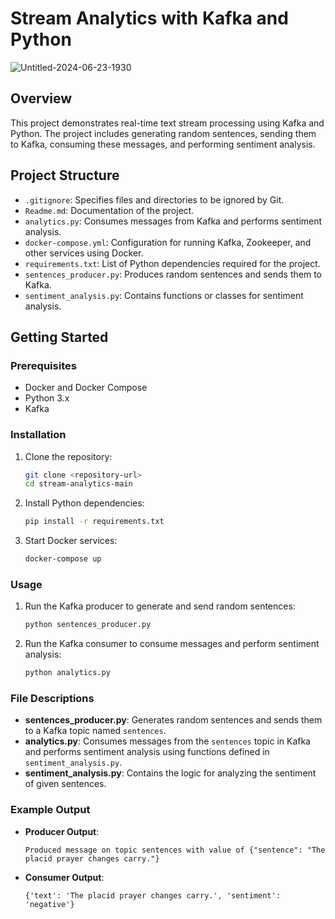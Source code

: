 # Stream Analytics with Kafka and Python

![Untitled-2024-06-23-1930](https://github.com/andrewsuadnya/PROJECT8-DataEngineering-DigitalSkola/assets/90898706/693bd2b5-df63-4db5-b89b-b79ae61aa721)

## Overview
This project demonstrates real-time text stream processing using Kafka and Python. The project includes generating random sentences, sending them to Kafka, consuming these messages, and performing sentiment analysis.

## Project Structure
- `.gitignore`: Specifies files and directories to be ignored by Git.
- `Readme.md`: Documentation of the project.
- `analytics.py`: Consumes messages from Kafka and performs sentiment analysis.
- `docker-compose.yml`: Configuration for running Kafka, Zookeeper, and other services using Docker.
- `requirements.txt`: List of Python dependencies required for the project.
- `sentences_producer.py`: Produces random sentences and sends them to Kafka.
- `sentiment_analysis.py`: Contains functions or classes for sentiment analysis.

## Getting Started

### Prerequisites
- Docker and Docker Compose
- Python 3.x
- Kafka

### Installation
1. Clone the repository:
   ```bash
   git clone <repository-url>
   cd stream-analytics-main
   ```

2. Install Python dependencies:
   ```bash
   pip install -r requirements.txt
   ```

3. Start Docker services:
   ```bash
   docker-compose up
   ```

### Usage

1. Run the Kafka producer to generate and send random sentences:
   ```bash
   python sentences_producer.py
   ```

2. Run the Kafka consumer to consume messages and perform sentiment analysis:
   ```bash
   python analytics.py
   ```

### File Descriptions

- **sentences_producer.py**: Generates random sentences and sends them to a Kafka topic named `sentences`.
- **analytics.py**: Consumes messages from the `sentences` topic in Kafka and performs sentiment analysis using functions defined in `sentiment_analysis.py`.
- **sentiment_analysis.py**: Contains the logic for analyzing the sentiment of given sentences.

### Example Output

- **Producer Output**:
  ```
  Produced message on topic sentences with value of {"sentence": "The placid prayer changes carry."}
  ```

- **Consumer Output**:
  ```
  {'text': 'The placid prayer changes carry.', 'sentiment': 'negative'}
  ```

